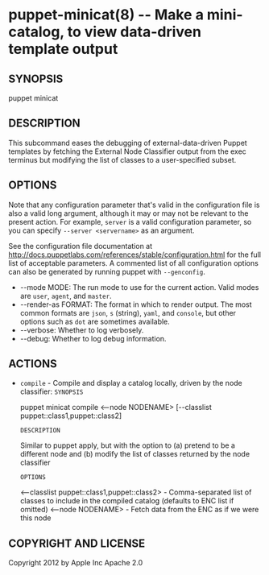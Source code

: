 puppet-minicat(8) -- Make a mini-catalog, to view data-driven template output
=============================================================================

SYNOPSIS
--------
puppet minicat <action> 

DESCRIPTION
-----------
This subcommand eases the debugging of external-data-driven Puppet templates by fetching the External Node
Classifier output from the exec terminus but modifying the list of classes to a user-specified subset.

OPTIONS
-------
Note that any configuration parameter that's valid in the configuration
file is also a valid long argument, although it may or may not be
relevant to the present action. For example, `server` is a valid
configuration parameter, so you can specify `--server <servername>` as
an argument.

See the configuration file documentation at
<http://docs.puppetlabs.com/references/stable/configuration.html> for the
full list of acceptable parameters. A commented list of all
configuration options can also be generated by running puppet with
`--genconfig`.

* --mode MODE:
  The run mode to use for the current action. Valid modes are `user`, `agent`,
  and `master`.
* --render-as FORMAT:
  The format in which to render output. The most common formats are `json`,
  `s` (string), `yaml`, and `console`, but other options such as `dot` are
  sometimes available.
* --verbose:
  Whether to log verbosely.
* --debug:
  Whether to log debug information.

ACTIONS
-------
* `compile` - Compile and display a catalog locally, driven by the node classifier:
  `SYNOPSIS`

  puppet minicat compile <--node NODENAME>
[--classlist puppet::class1,puppet::class2]


  `DESCRIPTION`

  Similar to puppet apply, but with the option to (a) pretend to be a different node and
  (b) modify the list of classes returned by the node classifier


  `OPTIONS`

  <--classlist puppet::class1,puppet::class2> -
  Comma-separated list of classes to include in the compiled catalog (defaults to ENC list if omitted)
  <--node NODENAME> -
  Fetch data from the ENC as if we were this node


COPYRIGHT AND LICENSE
---------------------
Copyright 2012 by Apple Inc
Apache 2.0

